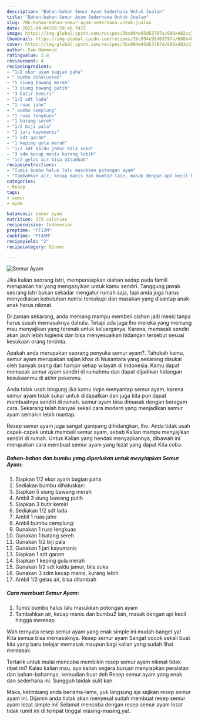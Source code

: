 ```yaml
---
description: "Bahan-bahan Semur Ayam Sederhana Untuk Jualan"
title: "Bahan-bahan Semur Ayam Sederhana Untuk Jualan"
slug: 706-bahan-bahan-semur-ayam-sederhana-untuk-jualan
date: 2021-04-04T09:59:48.747Z
image: https://img-global.cpcdn.com/recipes/3bc094e95d63797a/680x482cq70/semur-ayam-foto-resep-utama.jpg
thumbnail: https://img-global.cpcdn.com/recipes/3bc094e95d63797a/680x482cq70/semur-ayam-foto-resep-utama.jpg
cover: https://img-global.cpcdn.com/recipes/3bc094e95d63797a/680x482cq70/semur-ayam-foto-resep-utama.jpg
author: Sam Hammond
ratingvalue: 3.8
reviewcount: 4
recipeingredient:
- "1/2 ekor ayam bagian paha"
- " bumbu dihaluskan"
- "5 siung bawang merah"
- "3 siung bawang putih"
- "3 butir kemiri"
- "1/2 sdt lada"
- "1 ruas jahe"
- " bumbu cemplung"
- "1 ruas lengkuas"
- "1 batang sereh"
- "1/2 biji pala"
- "1 jari kayumanis"
- "1 sdt garam"
- "1 keping gula merah"
- "1/2 sdt kaldu jamur bila suka"
- "3 sdm kecap manis kurang lebih"
- "1/2 gelas air bisa ditambah"
recipeinstructions:
- "Tumis bumbu halus lalu masukkan potongan ayam"
- "Tambahkan air, kecap manis dan bumbu2 lain, masak dengan api kecil hingga meresap"
categories:
- Resep
tags:
- semur
- ayam

katakunci: semur ayam 
nutrition: 272 calories
recipecuisine: Indonesian
preptime: "PT12M"
cooktime: "PT45M"
recipeyield: "2"
recipecategory: Dinner

---
```



![Semur Ayam](https://img-global.cpcdn.com/recipes/3bc094e95d63797a/680x482cq70/semur-ayam-foto-resep-utama.jpg)

Jika kalian seorang istri, mempersiapkan olahan sedap pada famili merupakan hal yang mengasyikan untuk kamu sendiri. Tanggung jawab seorang istri bukan sekadar mengatur rumah saja, tapi anda juga harus menyediakan kebutuhan nutrisi tercukupi dan masakan yang disantap anak-anak harus nikmat.

Di zaman  sekarang, anda memang mampu membeli olahan jadi meski tanpa harus susah memasaknya dahulu. Tetapi ada juga lho mereka yang memang mau menyajikan yang terenak untuk keluarganya. Karena, memasak sendiri akan jauh lebih higienis dan bisa menyesuaikan hidangan tersebut sesuai kesukaan orang tercinta. 



Apakah anda merupakan seorang penyuka semur ayam?. Tahukah kamu, semur ayam merupakan sajian khas di Nusantara yang sekarang disukai oleh banyak orang dari hampir setiap wilayah di Indonesia. Kamu dapat memasak semur ayam sendiri di rumahmu dan dapat dijadikan hidangan kesukaanmu di akhir pekanmu.

Anda tidak usah bingung jika kamu ingin menyantap semur ayam, karena semur ayam tidak sukar untuk didapatkan dan juga kita pun dapat membuatnya sendiri di rumah. semur ayam bisa dimasak dengan beragam cara. Sekarang telah banyak sekali cara modern yang menjadikan semur ayam semakin lebih mantap.

Resep semur ayam juga sangat gampang dihidangkan, lho. Anda tidak usah capek-capek untuk membeli semur ayam, sebab Kalian mampu menyajikan sendiri di rumah. Untuk Kalian yang hendak menyajikannya, dibawah ini merupakan cara membuat semur ayam yang lezat yang dapat Kita coba.

<!--inarticleads1-->

##### Bahan-bahan dan bumbu yang diperlukan untuk menyiapkan Semur Ayam:

1. Siapkan 1/2 ekor ayam bagian paha
1. Sediakan  bumbu dihaluskan:
1. Siapkan 5 siung bawang merah
1. Ambil 3 siung bawang putih
1. Siapkan 3 butir kemiri
1. Sediakan 1/2 sdt lada
1. Ambil 1 ruas jahe
1. Ambil  bumbu cemplung:
1. Gunakan 1 ruas lengkuas
1. Gunakan 1 batang sereh
1. Gunakan 1/2 biji pala
1. Gunakan 1 jari kayumanis
1. Siapkan 1 sdt garam
1. Siapkan 1 keping gula merah
1. Gunakan 1/2 sdt kaldu jamur, bila suka
1. Gunakan 3 sdm kecap manis, kurang lebih
1. Ambil 1/2 gelas air, bisa ditambah




<!--inarticleads2-->

##### Cara membuat Semur Ayam:

1. Tumis bumbu halus lalu masukkan potongan ayam
1. Tambahkan air, kecap manis dan bumbu2 lain, masak dengan api kecil hingga meresap




Wah ternyata resep semur ayam yang enak simple ini mudah banget ya! Kita semua bisa memasaknya. Resep semur ayam Sangat cocok sekali buat kita yang baru belajar memasak maupun bagi kalian yang sudah lihai memasak.

Tertarik untuk mulai mencoba membikin resep semur ayam nikmat tidak ribet ini? Kalau kalian mau, ayo kalian segera buruan menyiapkan peralatan dan bahan-bahannya, kemudian buat deh Resep semur ayam yang enak dan sederhana ini. Sungguh taidak sulit kan. 

Maka, ketimbang anda berlama-lama, yuk langsung aja sajikan resep semur ayam ini. Dijamin anda tiidak akan menyesal sudah membuat resep semur ayam lezat simple ini! Selamat mencoba dengan resep semur ayam lezat tidak rumit ini di tempat tinggal masing-masing,ya!.

